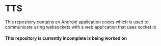 # TTS
This repository contains an Android application codes which is used to communicate using websockets with a web application that uses socket.io


#### This repository is currently incomplete is being worked on
